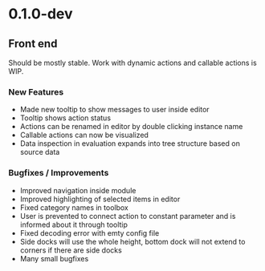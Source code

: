 0.1.0-dev
=======
Front end
--------
Should be mostly stable. Work with dynamic actions and callable actions is WIP.
### New Features
- Made new tooltip to show messages to user inside editor
- Tooltip shows action status
- Actions can be renamed in editor by double clicking instance name
- Callable actions can now be visualized
- Data inspection in evaluation expands into tree structure based on source data

### Bugfixes / Improvements
- Improved navigation inside module
- Improved highlighting of selected items in editor
- Fixed category names in toolbox
- User is prevented to connect action to constant parameter and is informed about it through tooltip
- Fixed decoding error with emty config file
- Side docks will use the whole height, bottom dock will not extend to corners if there are side docks
- Many small bugfixes
